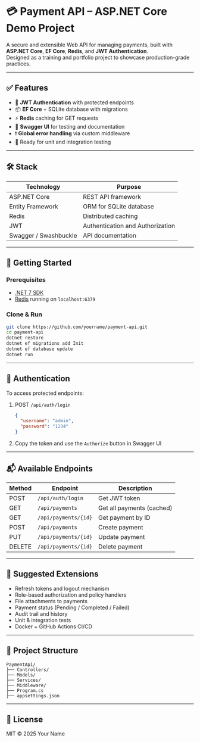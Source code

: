 # 💳 Payment API – ASP.NET Core Demo Project

A secure and extensible Web API for managing payments, built with **ASP.NET Core**, **EF Core**, **Redis**, and **JWT Authentication**.  
Designed as a training and portfolio project to showcase production-grade practices.

---

## ✅ Features

- 🔐 **JWT Authentication** with protected endpoints
- 📦 **EF Core** + SQLite database with migrations
- ⚡ **Redis** caching for GET requests
- 🧩 **Swagger UI** for testing and documentation
- ❗ **Global error handling** via custom middleware
- 🧪 Ready for unit and integration testing

---

## 🛠️ Stack

| Technology         | Purpose                          |
|--------------------|----------------------------------|
| ASP.NET Core       | REST API framework               |
| Entity Framework   | ORM for SQLite database          |
| Redis              | Distributed caching              |
| JWT                | Authentication and Authorization |
| Swagger / Swashbuckle | API documentation             |

---

## 🚀 Getting Started

### Prerequisites

- [.NET 7 SDK](https://dotnet.microsoft.com/en-us/download)
- [Redis](https://redis.io/) running on `localhost:6379`

### Clone & Run

```bash
git clone https://github.com/yourname/payment-api.git
cd payment-api
dotnet restore
dotnet ef migrations add Init
dotnet ef database update
dotnet run
```

---

## 🔐 Authentication

To access protected endpoints:

1. POST `/api/auth/login`  
   ```json
   {
     "username": "admin",
     "password": "1234"
   }
   ```
2. Copy the token and use the `Authorize` button in Swagger UI

---

## 📬 Available Endpoints

| Method | Endpoint            | Description               |
|--------|---------------------|---------------------------|
| POST   | `/api/auth/login`   | Get JWT token             |
| GET    | `/api/payments`     | Get all payments (cached) |
| GET    | `/api/payments/{id}`| Get payment by ID         |
| POST   | `/api/payments`     | Create payment            |
| PUT    | `/api/payments/{id}`| Update payment            |
| DELETE | `/api/payments/{id}`| Delete payment            |

---

## 🧱 Suggested Extensions

- Refresh tokens and logout mechanism
- Role-based authorization and policy handlers
- File attachments to payments
- Payment status (Pending / Completed / Failed)
- Audit trail and history
- Unit & integration tests
- Docker + GitHub Actions CI/CD

---

## 📂 Project Structure

```
PaymentApi/
├── Controllers/
├── Models/
├── Services/
├── Middleware/
├── Program.cs
├── appsettings.json
```

---

## 📘 License

MIT © 2025 Your Name
